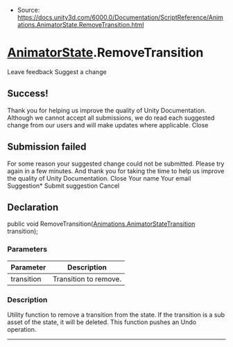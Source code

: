 * Source: https://docs.unity3d.com/6000.0/Documentation/ScriptReference/Animations.AnimatorState.RemoveTransition.html

#  [AnimatorState](https://docs.unity3d.com/6000.0/Documentation/ScriptReference/Animations.AnimatorState.html).RemoveTransition
Leave feedback
Suggest a change
## Success!
Thank you for helping us improve the quality of Unity Documentation. Although we cannot accept all submissions, we do read each suggested change from our users and will make updates where applicable.
Close
## Submission failed
For some reason your suggested change could not be submitted. Please <a>try again</a> in a few minutes. And thank you for taking the time to help us improve the quality of Unity Documentation.
Close
Your name Your email Suggestion* Submit suggestion
Cancel
## Declaration
public void RemoveTransition([Animations.AnimatorStateTransition](https://docs.unity3d.com/6000.0/Documentation/ScriptReference/Animations.AnimatorStateTransition.html) transition); 
### Parameters
Parameter | Description  
---|---  
transition | Transition to remove.  
### Description
Utility function to remove a transition from the state.
If the transition is a sub asset of the state, it will be deleted. This function pushes an Undo operation.
* * *
